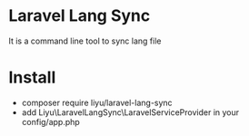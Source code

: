 # Laravel Lang Sync

It is a command line tool to sync lang file

# Install

- composer require liyu/laravel-lang-sync
- add Liyu\LaravelLangSync\LaravelServiceProvider in your config/app.php

